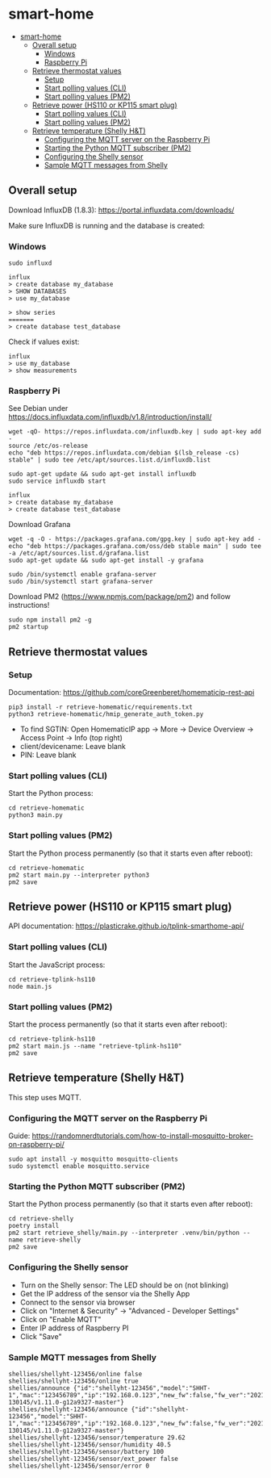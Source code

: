# smart-home
- [smart-home](#smart-home)
  - [Overall setup](#overall-setup)
    - [Windows](#windows)
    - [Raspberry Pi](#raspberry-pi)
  - [Retrieve thermostat values](#retrieve-thermostat-values)
    - [Setup](#setup)
    - [Start polling values (CLI)](#start-polling-values-cli)
    - [Start polling values (PM2)](#start-polling-values-pm2)
  - [Retrieve power (HS110 or KP115 smart plug)](#retrieve-power-hs110-or-kp115-smart-plug)
    - [Start polling values (CLI)](#start-polling-values-cli-1)
    - [Start polling values (PM2)](#start-polling-values-pm2-1)
  - [Retrieve temperature (Shelly H&T)](#retrieve-temperature-shelly-ht)
    - [Configuring the MQTT server on the Raspberry Pi](#configuring-the-mqtt-server-on-the-raspberry-pi)
    - [Starting the Python MQTT subscriber (PM2)](#starting-the-python-mqtt-subscriber-pm2)
    - [Configuring the Shelly sensor](#configuring-the-shelly-sensor)
    - [Sample MQTT messages from Shelly](#sample-mqtt-messages-from-shelly)

## Overall setup
Download InfluxDB (1.8.3): https://portal.influxdata.com/downloads/

Make sure InfluxDB is running and the database is created:

### Windows 
```
sudo influxd 

influx
> create database my_database
> SHOW DATABASES
> use my_database

> show series
=======
> create database test_database
```

Check if values exist: 
```
influx
> use my_database
> show measurements
```

### Raspberry Pi 
See Debian under https://docs.influxdata.com/influxdb/v1.8/introduction/install/

```
wget -qO- https://repos.influxdata.com/influxdb.key | sudo apt-key add -
source /etc/os-release
echo "deb https://repos.influxdata.com/debian $(lsb_release -cs) stable" | sudo tee /etc/apt/sources.list.d/influxdb.list

sudo apt-get update && sudo apt-get install influxdb
sudo service influxdb start

influx
> create database my_database
> create database test_database
``` 

Download Grafana
```
wget -q -O - https://packages.grafana.com/gpg.key | sudo apt-key add -
echo "deb https://packages.grafana.com/oss/deb stable main" | sudo tee -a /etc/apt/sources.list.d/grafana.list
sudo apt-get update && sudo apt-get install -y grafana

sudo /bin/systemctl enable grafana-server
sudo /bin/systemctl start grafana-server
```


Download PM2 (https://www.npmjs.com/package/pm2) and follow instructions! 
```
sudo npm install pm2 -g
pm2 startup
```

## Retrieve thermostat values

### Setup

Documentation: https://github.com/coreGreenberet/homematicip-rest-api

```
pip3 install -r retrieve-homematic/requirements.txt
python3 retrieve-homematic/hmip_generate_auth_token.py
```

- To find SGTIN: Open HomematicIP app -> More -> Device Overview -> Access Point -> Info (top right)
- client/devicename: Leave blank
- PIN: Leave blank

### Start polling values (CLI)

Start the Python process: 

``` 
cd retrieve-homematic
python3 main.py
``` 

### Start polling values (PM2)
Start the Python process permanently (so that it starts even after reboot): 
```
cd retrieve-homematic
pm2 start main.py --interpreter python3
pm2 save
```


## Retrieve power (HS110 or KP115 smart plug)

API documentation: https://plasticrake.github.io/tplink-smarthome-api/


### Start polling values (CLI)
Start the JavaScript process:

```
cd retrieve-tplink-hs110
node main.js
```

### Start polling values (PM2)

Start the process permanently (so that it starts even after reboot): 
```
cd retrieve-tplink-hs110
pm2 start main.js --name "retrieve-tplink-hs110"
pm2 save
```



## Retrieve temperature (Shelly H&T)
This step uses MQTT.

### Configuring the MQTT server on the Raspberry Pi
Guide: https://randomnerdtutorials.com/how-to-install-mosquitto-broker-on-raspberry-pi/

```
sudo apt install -y mosquitto mosquitto-clients
sudo systemctl enable mosquitto.service
```

### Starting the Python MQTT subscriber (PM2)

Start the Python process permanently (so that it starts even after reboot): 
```
cd retrieve-shelly
poetry install
pm2 start retrieve_shelly/main.py --interpreter .venv/bin/python --name retrieve-shelly
pm2 save
```


### Configuring the Shelly sensor

- Turn on the Shelly sensor: The LED should be on (not blinking)
- Get the IP address of the sensor via the Shelly App
- Connect to the sensor via browser
- Click on "Internet & Security" -> "Advanced - Developer Settings"
- Click on "Enable MQTT"
- Enter IP address of Raspberry PI
- Click "Save"


### Sample MQTT messages from Shelly

```
shellies/shellyht-123456/online false
shellies/shellyht-123456/online true
shellies/announce {"id":"shellyht-123456","model":"SHHT-1","mac":"123456789","ip":"192.168.0.123","new_fw":false,"fw_ver":"20210710-130145/v1.11.0-g12a9327-master"}
shellies/shellyht-123456/announce {"id":"shellyht-123456","model":"SHHT-1","mac":"123456789","ip":"192.168.0.123","new_fw":false,"fw_ver":"20210710-130145/v1.11.0-g12a9327-master"}
shellies/shellyht-123456/sensor/temperature 29.62
shellies/shellyht-123456/sensor/humidity 40.5
shellies/shellyht-123456/sensor/battery 100
shellies/shellyht-123456/sensor/ext_power false
shellies/shellyht-123456/sensor/error 0
```


